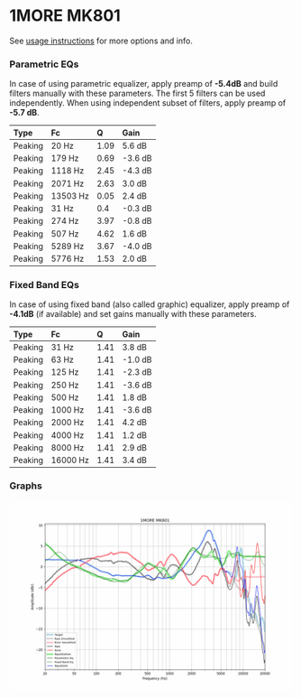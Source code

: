 # 1MORE MK801
See [usage instructions](https://github.com/jaakkopasanen/AutoEq#usage) for more options and info.

### Parametric EQs
In case of using parametric equalizer, apply preamp of **-5.4dB** and build filters manually
with these parameters. The first 5 filters can be used independently.
When using independent subset of filters, apply preamp of **-5.7 dB**.

| Type    | Fc       |    Q | Gain    |
|:--------|:---------|:-----|:--------|
| Peaking | 20 Hz    | 1.09 | 5.6 dB  |
| Peaking | 179 Hz   | 0.69 | -3.6 dB |
| Peaking | 1118 Hz  | 2.45 | -4.3 dB |
| Peaking | 2071 Hz  | 2.63 | 3.0 dB  |
| Peaking | 13503 Hz | 0.05 | 2.4 dB  |
| Peaking | 31 Hz    | 0.4  | -0.3 dB |
| Peaking | 274 Hz   | 3.97 | -0.8 dB |
| Peaking | 507 Hz   | 4.62 | 1.6 dB  |
| Peaking | 5289 Hz  | 3.67 | -4.0 dB |
| Peaking | 5776 Hz  | 1.53 | 2.0 dB  |

### Fixed Band EQs
In case of using fixed band (also called graphic) equalizer, apply preamp of **-4.1dB**
(if available) and set gains manually with these parameters.

| Type    | Fc       |    Q | Gain    |
|:--------|:---------|:-----|:--------|
| Peaking | 31 Hz    | 1.41 | 3.8 dB  |
| Peaking | 63 Hz    | 1.41 | -1.0 dB |
| Peaking | 125 Hz   | 1.41 | -2.3 dB |
| Peaking | 250 Hz   | 1.41 | -3.6 dB |
| Peaking | 500 Hz   | 1.41 | 1.8 dB  |
| Peaking | 1000 Hz  | 1.41 | -3.6 dB |
| Peaking | 2000 Hz  | 1.41 | 4.2 dB  |
| Peaking | 4000 Hz  | 1.41 | 1.2 dB  |
| Peaking | 8000 Hz  | 1.41 | 2.9 dB  |
| Peaking | 16000 Hz | 1.41 | 3.4 dB  |

### Graphs
![](./1MORE%20MK801.png)